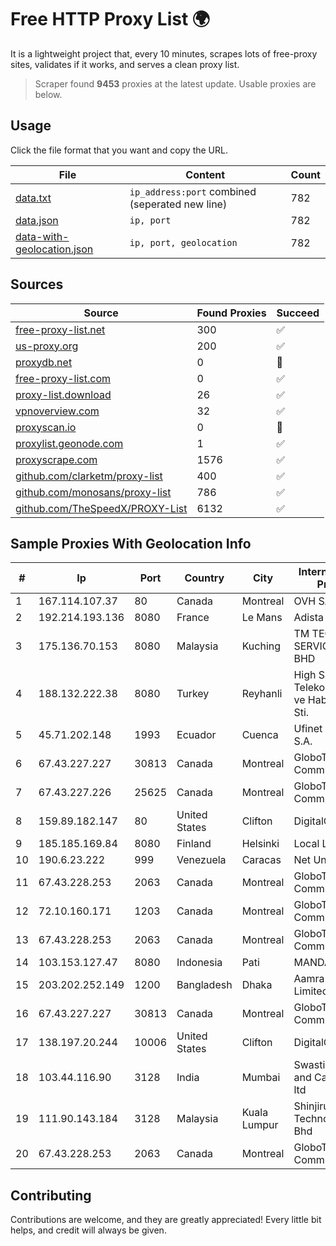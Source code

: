 
# Free HTTP Proxy List 🌍

It is a lightweight project that, every 10 minutes, scrapes lots of free-proxy sites, validates if it works, and serves a clean proxy list.


> Scraper found **9453** proxies at the latest update. Usable proxies are below.

## Usage

Click the file format that you want and copy the URL.


|File|Content|Count|
|----|-------|-----|
|[data.txt](https://raw.githubusercontent.com/themiralay/Proxy-List-World/master/data.txt)|`ip_address:port` combined (seperated new line)|782|
|[data.json](https://raw.githubusercontent.com/themiralay/Proxy-List-World/master/data.json)|`ip, port`|782|
|[data-with-geolocation.json](https://raw.githubusercontent.com/themiralay/Proxy-List-World/master/data-with-geolocation.json)|`ip, port, geolocation`|782|

## Sources

|Source|Found Proxies|Succeed|
|------|-------------|-------|
|[free-proxy-list.net](https://free-proxy-list.net)|300|✅|
|[us-proxy.org](https://www.us-proxy.org)|200|✅|
|[proxydb.net](http://proxydb.net)|0|🚫|
|[free-proxy-list.com](https://free-proxy-list.com/?page=&port=&type%5B%5D=http&type%5B%5D=https&up_time=0&search=Search)|0|✅|
|[proxy-list.download](https://www.proxy-list.download/HTTP)|26|✅|
|[vpnoverview.com](https://vpnoverview.com/privacy/anonymous-browsing/free-proxy-servers)|32|✅|
|[proxyscan.io](https://www.proxyscan.io)|0|🚫|
|[proxylist.geonode.com](https://proxylist.geonode.com/api/proxy-list?limit=300&page=1&sort_by=lastChecked&sort_type=desc&protocols=http,https)|1|✅|
|[proxyscrape.com](https://api.proxyscrape.com/v2/?request=displayproxies&protocol=http&timeout=10000&country=all&ssl=all&anonymity=all)|1576|✅|
|[github.com/clarketm/proxy-list](https://raw.githubusercontent.com/clarketm/proxy-list/master/proxy-list-raw.txt)|400|✅|
|[github.com/monosans/proxy-list](https://raw.githubusercontent.com/monosans/proxy-list/main/proxies/http.txt)|786|✅|
|[github.com/TheSpeedX/PROXY-List](https://raw.githubusercontent.com/TheSpeedX/PROXY-List/master/http.txt)|6132|✅|


## Sample Proxies With Geolocation Info

|#|Ip|Port|Country|City|Internet Service Provider|
|-|--|----|-------|----|-------------------------|
|1|167.114.107.37|80|Canada|Montreal|OVH SAS|
|2|192.214.193.136|8080|France|Le Mans|Adista SAS|
|3|175.136.70.153|8080|Malaysia|Kuching|TM TECHNOLOGY SERVICES SDN BHD|
|4|188.132.222.38|8080|Turkey|Reyhanli|High Speed Telekomunikasyon ve Hab. Hiz. Ltd. Sti.|
|5|45.71.202.148|1993|Ecuador|Cuenca|Ufinet Panama S.A.|
|6|67.43.227.227|30813|Canada|Montreal|GloboTech Communications|
|7|67.43.227.226|25625|Canada|Montreal|GloboTech Communications|
|8|159.89.182.147|80|United States|Clifton|DigitalOcean, LLC|
|9|185.185.169.84|8080|Finland|Helsinki|Local Loop Oy|
|10|190.6.23.222|999|Venezuela|Caracas|Net Uno|
|11|67.43.228.253|2063|Canada|Montreal|GloboTech Communications|
|12|72.10.160.171|1203|Canada|Montreal|GloboTech Communications|
|13|67.43.228.253|2063|Canada|Montreal|GloboTech Communications|
|14|103.153.127.47|8080|Indonesia|Pati|MANDALANET|
|15|203.202.252.149|1200|Bangladesh|Dhaka|Aamra Networks Limited|
|16|67.43.227.227|30813|Canada|Montreal|GloboTech Communications|
|17|138.197.20.244|10006|United States|Clifton|DigitalOcean, LLC|
|18|103.44.116.90|3128|India|Mumbai|Swastik Internet and Cables pvt. ltd|
|19|111.90.143.184|3128|Malaysia|Kuala Lumpur|Shinjiru Technology Sdn Bhd|
|20|67.43.228.253|2063|Canada|Montreal|GloboTech Communications|



## Contributing

Contributions are welcome, and they are greatly appreciated! Every
little bit helps, and credit will always be given.

